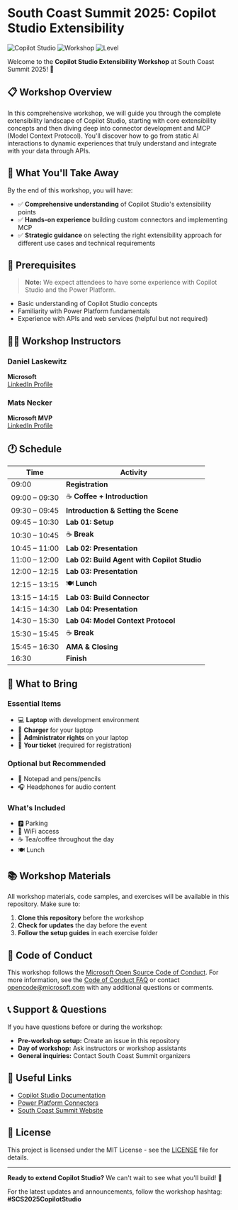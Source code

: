 # South Coast Summit 2025: Copilot Studio Extensibility

![Copilot Studio](https://img.shields.io/badge/Copilot%20Studio-Extensibility-blue)
![Workshop](https://img.shields.io/badge/Workshop-Full%20Day-green)
![Level](https://img.shields.io/badge/Level-Intermediate-orange)

Welcome to the **Copilot Studio Extensibility Workshop** at South Coast Summit 2025! 🚀

## 📋 Workshop Overview

In this comprehensive workshop, we will guide you through the complete extensibility landscape of Copilot Studio, starting with core extensibility concepts and then diving deep into connector development and MCP (Model Context Protocol). You'll discover how to go from static AI interactions to dynamic experiences that truly understand and integrate with your data through APIs.

## 🎯 What You'll Take Away

By the end of this workshop, you will have:

- ✅ **Comprehensive understanding** of Copilot Studio's extensibility points
- ✅ **Hands-on experience** building custom connectors and implementing MCP
- ✅ **Strategic guidance** on selecting the right extensibility approach for different use cases and technical requirements

## 👥 Prerequisites

> **Note:** We expect attendees to have some experience with Copilot Studio and the Power Platform.

- Basic understanding of Copilot Studio concepts
- Familiarity with Power Platform fundamentals
- Experience with APIs and web services (helpful but not required)

## 👨‍🏫 Workshop Instructors

### Daniel Laskewitz

**Microsoft**  
[LinkedIn Profile](https://linkedin.com/in/daniellaskewitz)

### Mats Necker

**Microsoft MVP**  
[LinkedIn Profile](https://linkedin.com/in/matsnecker)

## 🕐 Schedule

| Time | Activity |
|------|----------|
| 09:00 | **Registration** |
| 09:00 – 09:30 | ☕ **Coffee + Introduction** |
| 09:30 – 09:45 | **Introduction & Setting the Scene** |
| 09:45 – 10:30 | **Lab 01: Setup** |
| 10:30 – 10:45 | ☕ **Break** |
| 10:45 – 11:00 | **Lab 02: Presentation** |
| 11:00 – 12:00 | **Lab 02: Build Agent with Copilot Studio** |
| 12:00 – 12:15 | **Lab 03: Presentation** |
| 12:15 – 13:15 | 🍽️ **Lunch** |
| 13:15 – 14:15 | **Lab 03: Build Connector** |
| 14:15 – 14:30 | **Lab 04: Presentation** |
| 14:30 – 15:30 | **Lab 04: Model Context Protocol** |
| 15:30 – 15:45 | ☕ **Break** |
| 15:45 – 16:30 | **AMA & Closing** |
| 16:30 | **Finish** |

## 🎒 What to Bring

### Essential Items

- 💻 **Laptop** with development environment
- 🔌 **Charger** for your laptop
- 🔑 **Administrator rights** on your laptop
- 🎫 **Your ticket** (required for registration)

### Optional but Recommended

- 📝 Notepad and pens/pencils
- 🎧 Headphones for audio content

### What's Included

- 🅿️ Parking
- 📶 WiFi access
- ☕ Tea/coffee throughout the day
- 🍽️ Lunch

## 📚 Workshop Materials

All workshop materials, code samples, and exercises will be available in this repository. Make sure to:

1. **Clone this repository** before the workshop
1. **Check for updates** the day before the event
1. **Follow the setup guides** in each exercise folder

## 🤝 Code of Conduct

This workshop follows the [Microsoft Open Source Code of Conduct](https://opensource.microsoft.com/codeofconduct/). For more information, see the [Code of Conduct FAQ](https://opensource.microsoft.com/codeofconduct/faq/) or contact [opencode@microsoft.com](mailto:opencode@microsoft.com) with any additional questions or comments.

## 📞 Support & Questions

If you have questions before or during the workshop:

- **Pre-workshop setup:** Create an issue in this repository
- **Day of workshop:** Ask instructors or workshop assistants
- **General inquiries:** Contact South Coast Summit organizers

## 🔗 Useful Links

- [Copilot Studio Documentation](https://docs.microsoft.com/copilot-studio/)
- [Power Platform Connectors](https://docs.microsoft.com/connectors/)
- [South Coast Summit Website](https://southcoastsummit.com/)

## 📄 License

This project is licensed under the MIT License - see the [LICENSE](LICENSE) file for details.

---

**Ready to extend Copilot Studio?** We can't wait to see what you'll build! 🎉

For the latest updates and announcements, follow the workshop hashtag: **#SCS2025CopilotStudio**
